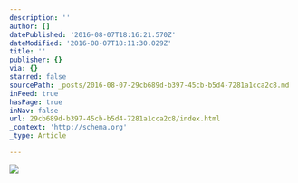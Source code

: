 ```yaml
---
description: ''
author: []
datePublished: '2016-08-07T18:16:21.570Z'
dateModified: '2016-08-07T18:11:30.029Z'
title: ''
publisher: {}
via: {}
starred: false
sourcePath: _posts/2016-08-07-29cb689d-b397-45cb-b5d4-7281a1cca2c8.md
inFeed: true
hasPage: true
inNav: false
url: 29cb689d-b397-45cb-b5d4-7281a1cca2c8/index.html
_context: 'http://schema.org'
_type: Article

---
```

![](https://the-grid-user-content.s3-us-west-2.amazonaws.com/d2a76997-c9dc-4c1a-bb4e-434223af496a.jpg)
